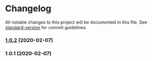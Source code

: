 # Changelog

All notable changes to this project will be documented in this file. See [standard-version](https://github.com/conventional-changelog/standard-version) for commit guidelines.

### [1.0.2](https://github.com/bradford-james/coded-calc-core-js/compare/v1.0.1...v1.0.2) (2020-02-07)

### 1.0.1 (2020-02-07)
